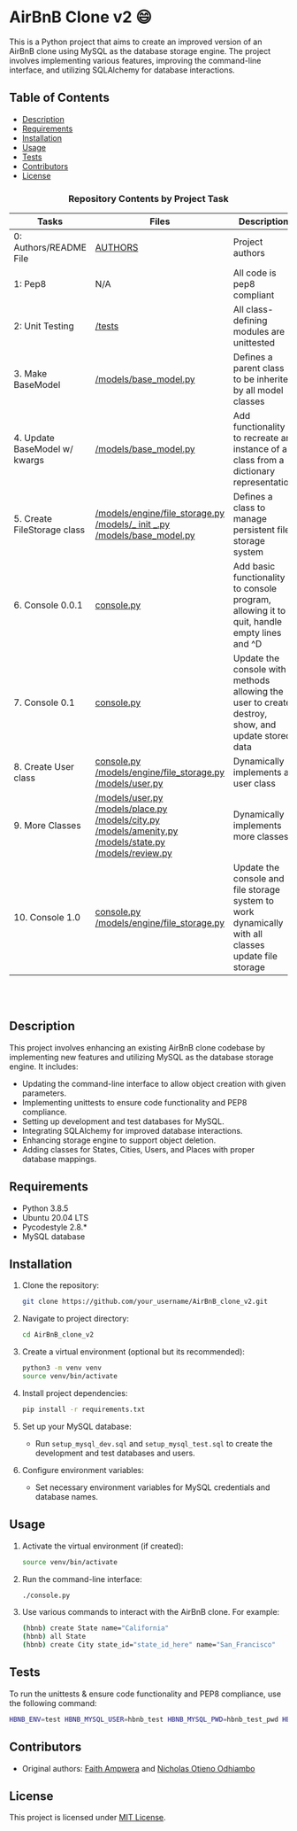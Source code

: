 # AirBnB Clone v2 :smile:

This is a Python project that aims to create an improved version of an AirBnB clone using MySQL as the database storage engine. The project involves implementing various features, improving the command-line interface, and utilizing SQLAlchemy for database interactions.

## Table of Contents

- [Description](#description)
- [Requirements](#requirements)
- [Installation](#installation)
- [Usage](#usage)
- [Tests](#tests)
- [Contributors](#contributors)
- [License](#license)

<center><h3>Repository Contents by Project Task</h3> </center>

| Tasks | Files | Description |
| ----- | ----- | ------ |
| 0: Authors/README File | [AUTHORS](https://github.com/justinmajetich/AirBnB_clone/blob/dev/AUTHORS) | Project authors |
| 1: Pep8 | N/A | All code is pep8 compliant|
| 2: Unit Testing | [/tests](https://github.com/justinmajetich/AirBnB_clone/tree/dev/tests) | All class-defining modules are unittested |
| 3. Make BaseModel | [/models/base_model.py](https://github.com/justinmajetich/AirBnB_clone/blob/dev/models/base_model.py) | Defines a parent class to be inherited by all model classes|
| 4. Update BaseModel w/ kwargs | [/models/base_model.py](https://github.com/justinmajetich/AirBnB_clone/blob/dev/models/base_model.py) | Add functionality to recreate an instance of a class from a dictionary representation|
| 5. Create FileStorage class | [/models/engine/file_storage.py](https://github.com/justinmajetich/AirBnB_clone/blob/dev/models/engine/file_storage.py) [/models/_ init _.py](https://github.com/justinmajetich/AirBnB_clone/blob/dev/models/__init__.py) [/models/base_model.py](https://github.com/justinmajetich/AirBnB_clone/blob/dev/models/base_model.py) | Defines a class to manage persistent file storage system|
| 6. Console 0.0.1 | [console.py](https://github.com/justinmajetich/AirBnB_clone/blob/dev/console.py) | Add basic functionality to console program, allowing it to quit, handle empty lines and ^D |
| 7. Console 0.1 | [console.py](https://github.com/justinmajetich/AirBnB_clone/blob/dev/console.py) | Update the console with methods allowing the user to create, destroy, show, and update stored data |
| 8. Create User class | [console.py](https://github.com/justinmajetich/AirBnB_clone/blob/dev/console.py) [/models/engine/file_storage.py](https://github.com/justinmajetich/AirBnB_clone/blob/dev/models/engine/file_storage.py) [/models/user.py](https://github.com/justinmajetich/AirBnB_clone/blob/dev/models/user.py) | Dynamically implements a user class |
| 9. More Classes | [/models/user.py](https://github.com/justinmajetich/AirBnB_clone/blob/dev/models/user.py) [/models/place.py](https://github.com/justinmajetich/AirBnB_clone/blob/dev/models/place.py) [/models/city.py](https://github.com/justinmajetich/AirBnB_clone/blob/dev/models/city.py) [/models/amenity.py](https://github.com/justinmajetich/AirBnB_clone/blob/dev/models/amenity.py) [/models/state.py](https://github.com/justinmajetich/AirBnB_clone/blob/dev/models/state.py) [/models/review.py](https://github.com/justinmajetich/AirBnB_clone/blob/dev/models/review.py) | Dynamically implements more classes |
| 10. Console 1.0 | [console.py](https://github.com/justinmajetich/AirBnB_clone/blob/dev/console.py) [/models/engine/file_storage.py](https://github.com/justinmajetich/AirBnB_clone/blob/dev/models/engine/file_storage.py) | Update the console and file storage system to work dynamically with all  classes update file storage |
<br>
<br>

## Description

This project involves enhancing an existing AirBnB clone codebase by implementing new features and utilizing MySQL as the database storage engine. It includes:

- Updating the command-line interface to allow object creation with given parameters.
- Implementing unittests to ensure code functionality and PEP8 compliance.
- Setting up development and test databases for MySQL.
- Integrating SQLAlchemy for improved database interactions.
- Enhancing storage engine to support object deletion.
- Adding classes for States, Cities, Users, and Places with proper database mappings.

## Requirements

- Python 3.8.5
- Ubuntu 20.04 LTS
- Pycodestyle 2.8.*
- MySQL database

## Installation

1. Clone the repository:
   ```bash
   git clone https://github.com/your_username/AirBnB_clone_v2.git
   ```

2. Navigate to project directory:
   ```bash
   cd AirBnB_clone_v2
   ```

3. Create a virtual environment (optional but its recommended):
   ```bash
   python3 -m venv venv
   source venv/bin/activate
   ```

4. Install project dependencies:
   ```bash
   pip install -r requirements.txt
   ```

5. Set up your MySQL database:
   - Run `setup_mysql_dev.sql` and `setup_mysql_test.sql` to create the development and test databases and users.

6. Configure environment variables:
   - Set necessary environment variables for MySQL credentials and database names.

## Usage

1. Activate the virtual environment (if created):
   ```bash
   source venv/bin/activate
   ```

2. Run the command-line interface:
   ```bash
   ./console.py
   ```

3. Use various commands to interact with the AirBnB clone. For example:
   ```bash
   (hbnb) create State name="California"
   (hbnb) all State
   (hbnb) create City state_id="state_id_here" name="San_Francisco"
   ```

## Tests

To run the unittests & ensure code functionality and PEP8 compliance, use the following command:

```bash
HBNB_ENV=test HBNB_MYSQL_USER=hbnb_test HBNB_MYSQL_PWD=hbnb_test_pwd HBNB_MYSQL_HOST=localhost HBNB_MYSQL_DB=hbnb_test_db HBNB_TYPE_STORAGE=db python3 -m unittest discover tests
```

## Contributors

- Original authors: [Faith Ampwera](https://github.com/Fayth7) and [Nicholas Otieno Odhiambo](https://github.com/Nicholas2023)

## License

This project is licensed under [MIT License](LICENSE).
